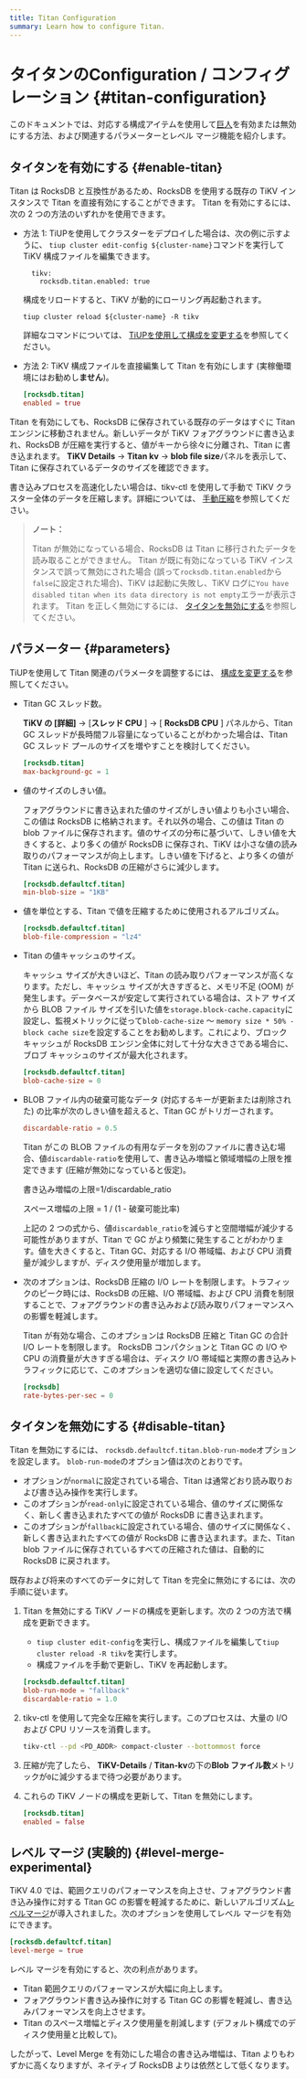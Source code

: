 ```yaml
---
title: Titan Configuration
summary: Learn how to configure Titan.
---
```


# タイタンのConfiguration / コンフィグレーション {#titan-configuration}

このドキュメントでは、対応する構成アイテムを使用して[巨人](/storage-engine/titan-overview.md)を有効または無効にする方法、および関連するパラメーターとレベル マージ機能を紹介します。

## タイタンを有効にする {#enable-titan}

Titan は RocksDB と互換性があるため、RocksDB を使用する既存の TiKV インスタンスで Titan を直接有効にすることができます。 Titan を有効にするには、次の 2 つの方法のいずれかを使用できます。

-   方法 1: TiUPを使用してクラスターをデプロイした場合は、次の例に示すように、 `tiup cluster edit-config ${cluster-name}`コマンドを実行して TiKV 構成ファイルを編集できます。

    
    ```shell
      tikv:
        rocksdb.titan.enabled: true
    ```

    構成をリロードすると、TiKV が動的にローリング再起動されます。

    
    ```shell
    tiup cluster reload ${cluster-name} -R tikv
    ```

    詳細なコマンドについては、 [TiUPを使用して構成を変更する](/maintain-tidb-using-tiup.md#modify-the-configuration)を参照してください。

-   方法 2: TiKV 構成ファイルを直接編集して Titan を有効にします (実稼働環境にはお勧めし**ません**)。

    
    ```toml
    [rocksdb.titan]
    enabled = true
    ```

Titan を有効にしても、RocksDB に保存されている既存のデータはすぐに Titan エンジンに移動されません。新しいデータが TiKV フォアグラウンドに書き込まれ、RocksDB が圧縮を実行すると、値がキーから徐々に分離され、Titan に書き込まれます。 **TiKV Details** -&gt; <strong>Titan kv</strong> -&gt; <strong>blob file size</strong>パネルを表示して、Titan に保存されているデータのサイズを確認できます。

書き込みプロセスを高速化したい場合は、tikv-ctl を使用して手動で TiKV クラスター全体のデータを圧縮します。詳細については、 [手動圧縮](/tikv-control.md#compact-data-of-the-whole-tikv-cluster-manually)を参照してください。

> **ノート：**
>
> Titan が無効になっている場合、RocksDB は Titan に移行されたデータを読み取ることができません。 Titan が既に有効になっている TiKV インスタンスで誤って無効にされた場合 (誤って`rocksdb.titan.enabled`から`false`に設定された場合)、TiKV は起動に失敗し、TiKV ログに`You have disabled titan when its data directory is not empty`エラーが表示されます。 Titan を正しく無効にするには、 [タイタンを無効にする](#disable-titan)を参照してください。

## パラメーター {#parameters}

TiUPを使用して Titan 関連のパラメータを調整するには、 [構成を変更する](/maintain-tidb-using-tiup.md#modify-the-configuration)を参照してください。

-   Titan GC スレッド数。

    **TiKV の [詳細]** -&gt; [<strong>スレッド CPU</strong> ] -&gt; [ <strong>RocksDB CPU</strong> ] パネルから、Titan GC スレッドが長時間フル容量になっていることがわかった場合は、Titan GC スレッド プールのサイズを増やすことを検討してください。

    
    ```toml
    [rocksdb.titan]
    max-background-gc = 1
    ```

-   値のサイズのしきい値。

    フォアグラウンドに書き込まれた値のサイズがしきい値よりも小さい場合、この値は RocksDB に格納されます。それ以外の場合、この値は Titan の blob ファイルに保存されます。値のサイズの分布に基づいて、しきい値を大きくすると、より多くの値が RocksDB に保存され、TiKV は小さな値の読み取りのパフォーマンスが向上します。しきい値を下げると、より多くの値が Titan に送られ、RocksDB の圧縮がさらに減少します。

    ```toml
    [rocksdb.defaultcf.titan]
    min-blob-size = "1KB"
    ```

-   値を単位とする、Titan で値を圧縮するために使用されるアルゴリズム。

    ```toml
    [rocksdb.defaultcf.titan]
    blob-file-compression = "lz4"
    ```

-   Titan の値キャッシュのサイズ。

    キャッシュ サイズが大きいほど、Titan の読み取りパフォーマンスが高くなります。ただし、キャッシュ サイズが大きすぎると、メモリ不足 (OOM) が発生します。データベースが安定して実行されている場合は、ストア サイズから BLOB ファイル サイズを引いた値を`storage.block-cache.capacity`に設定し、監視メトリックに従って`blob-cache-size` ～ `memory size * 50% - block cache size`を設定することをお勧めします。これにより、ブロック キャッシュが RocksDB エンジン全体に対して十分な大きさである場合に、ブロブ キャッシュのサイズが最大化されます。

    ```toml
    [rocksdb.defaultcf.titan]
    blob-cache-size = 0
    ```

-   BLOB ファイル内の破棄可能なデータ (対応するキーが更新または削除された) の比率が次のしきい値を超えると、Titan GC がトリガーされます。

    ```toml
    discardable-ratio = 0.5
    ```

    Titan がこの BLOB ファイルの有用なデータを別のファイルに書き込む場合、値`discardable-ratio`を使用して、書き込み増幅と領域増幅の上限を推定できます (圧縮が無効になっていると仮定)。

    書き込み増幅の上限=1/discardable_ratio

    スペース増幅の上限 = 1 / (1 - 破棄可能比率)

    上記の 2 つの式から、値`discardable_ratio`を減らすと空間増幅が減少する可能性がありますが、Titan で GC がより頻繁に発生することがわかります。値を大きくすると、Titan GC、対応する I/O 帯域幅、および CPU 消費量が減少しますが、ディスク使用量が増加します。

-   次のオプションは、RocksDB 圧縮の I/O レートを制限します。トラフィックのピーク時には、RocksDB の圧縮、I/O 帯域幅、および CPU 消費を制限することで、フォアグラウンドの書き込みおよび読み取りパフォーマンスへの影響を軽減します。

    Titan が有効な場合、このオプションは RocksDB 圧縮と Titan GC の合計 I/O レートを制限します。 RocksDB コンパクションと Titan GC の I/O や CPU の消費量が大きすぎる場合は、ディスク I/O 帯域幅と実際の書き込みトラフィックに応じて、このオプションを適切な値に設定してください。

    ```toml
    [rocksdb]
    rate-bytes-per-sec = 0
    ```

## タイタンを無効にする {#disable-titan}

Titan を無効にするには、 `rocksdb.defaultcf.titan.blob-run-mode`オプションを設定します。 `blob-run-mode`のオプション値は次のとおりです。

-   オプションが`normal`に設定されている場合、Titan は通常どおり読み取りおよび書き込み操作を実行します。
-   このオプションが`read-only`に設定されている場合、値のサイズに関係なく、新しく書き込まれたすべての値が RocksDB に書き込まれます。
-   このオプションが`fallback`に設定されている場合、値のサイズに関係なく、新しく書き込まれたすべての値が RocksDB に書き込まれます。また、Titan blob ファイルに保存されているすべての圧縮された値は、自動的に RocksDB に戻されます。

既存および将来のすべてのデータに対して Titan を完全に無効にするには、次の手順に従います。

1.  Titan を無効にする TiKV ノードの構成を更新します。次の 2 つの方法で構成を更新できます。

    -   `tiup cluster edit-config`を実行し、構成ファイルを編集して`tiup cluster reload -R tikv`を実行します。
    -   構成ファイルを手動で更新し、TiKV を再起動します。

    ```toml
    [rocksdb.defaultcf.titan]
    blob-run-mode = "fallback"
    discardable-ratio = 1.0
    ```

2.  tikv-ctl を使用して完全な圧縮を実行します。このプロセスは、大量の I/O および CPU リソースを消費します。

    ```bash
    tikv-ctl --pd <PD_ADDR> compact-cluster --bottommost force
    ```

3.  圧縮が完了したら、 **TiKV-Details** / <strong>Titan-kv</strong>の下の<strong>Blob ファイル数</strong>メトリックが`0`に減少するまで待つ必要があります。

4.  これらの TiKV ノードの構成を更新して、Titan を無効にします。

    ```toml
    [rocksdb.titan]
    enabled = false
    ```

## レベル マージ (実験的) {#level-merge-experimental}

TiKV 4.0 では、範囲クエリのパフォーマンスを向上させ、フォアグラウンド書き込み操作に対する Titan GC の影響を軽減するために、新しいアルゴリズム[レベルマージ](/storage-engine/titan-overview.md#level-merge)が導入されました。次のオプションを使用してレベル マージを有効にできます。

```toml
[rocksdb.defaultcf.titan]
level-merge = true
```

レベル マージを有効にすると、次の利点があります。

-   Titan 範囲クエリのパフォーマンスが大幅に向上します。
-   フォアグラウンド書き込み操作に対する Titan GC の影響を軽減し、書き込みパフォーマンスを向上させます。
-   Titan のスペース増幅とディスク使用量を削減します (デフォルト構成でのディスク使用量と比較して)。

したがって、Level Merge を有効にした場合の書き込み増幅は、Titan よりもわずかに高くなりますが、ネイティブ RocksDB よりは依然として低くなります。
